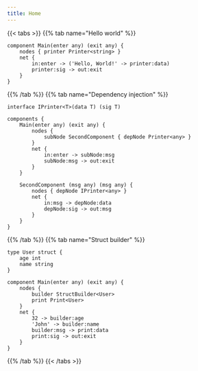 ```yaml
---
title: Home
---
```


{{< tabs >}}
{{% tab name="Hello world" %}}

```neva
component Main(enter any) (exit any) {
	nodes { printer Printer<string> }
	net {
		in:enter -> ('Hello, World!' -> printer:data)
		printer:sig -> out:exit
	}
}
```

{{% /tab %}}
{{% tab name="Dependency injection" %}}

```neva
interface IPrinter<T>(data T) (sig T)

components {
    Main(enter any) (exit any) {
        nodes {
            subNode SecondComponent { depNode Printer<any> }
        }
        net {
            in:enter -> subNode:msg
            subNode:msg -> out:exit
        }
    }

    SecondComponent (msg any) (msg any) {
        nodes { depNode IPrinter<any> }
        net {
            in:msg -> depNode:data
            depNode:sig -> out:msg
        }
    }
}
```

{{% /tab %}}
{{% tab name="Struct builder" %}}

```neva
type User struct {
    age int
    name string
}

component Main(enter any) (exit any) {
    nodes {
        builder StructBuilder<User>
        print Print<User>
    }
    net {
        32 -> builder:age
        'John' -> builder:name
        builder:msg -> print:data
        print:sig -> out:exit
    }
}
```

{{% /tab %}}
{{< /tabs >}}

